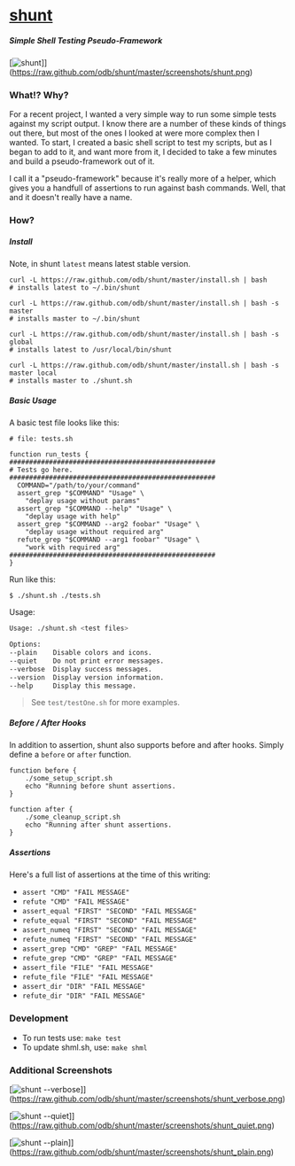 # [shunt](https://github.com/odb/shunt)

##### Simple Shell Testing Pseudo-Framework

[![shunt](https://raw.github.com/odb/shunt/master/screenshots/shunt.png)]](https://raw.github.com/odb/shunt/master/screenshots/shunt.png)

### What!? Why?

For a recent project, I wanted a very simple way to run some simple tests against my script output.
I know there are a number of these kinds of things out there, but most of the ones I looked at were more complex then I wanted.
To start, I created a basic shell script to test my scripts, but as I began to add to it, and want more from it, I decided to take
a few minutes and build a pseudo-framework out of it.

I call it a "pseudo-framework" because it's really more of a helper, which gives you a handfull of assertions to run against
bash commands. Well, that and it doesn't really have a name.

### How?

##### Install

Note, in shunt `latest` means latest stable version.

    curl -L https://raw.github.com/odb/shunt/master/install.sh | bash
    # installs latest to ~/.bin/shunt

    curl -L https://raw.github.com/odb/shunt/master/install.sh | bash -s master
    # installs master to ~/.bin/shunt

    curl -L https://raw.github.com/odb/shunt/master/install.sh | bash -s global
    # installs latest to /usr/local/bin/shunt

    curl -L https://raw.github.com/odb/shunt/master/install.sh | bash -s master local
    # installs master to ./shunt.sh

##### Basic Usage

A basic test file looks like this:

    # file: tests.sh

    function run_tests {
    ####################################################
    # Tests go here.
    ####################################################
      COMMAND="/path/to/your/command"
      assert_grep "$COMMAND" "Usage" \
        "deplay usage without params"
      assert_grep "$COMMAND --help" "Usage" \
        "deplay usage with help"
      assert_grep "$COMMAND --arg2 foobar" "Usage" \
        "deplay usage without required arg"
      refute_grep "$COMMAND --arg1 foobar" "Usage" \
        "work with required arg"
    ####################################################
    }

Run like this:

    $ ./shunt.sh ./tests.sh

Usage:
``` bash
Usage: ./shunt.sh <test files>

Options:
--plain    Disable colors and icons.
--quiet    Do not print error messages.
--verbose  Display success messages.
--version  Display version information.
--help     Display this message.
```

> See `test/testOne.sh` for more examples.

##### Before / After Hooks

In addition to assertion, shunt also supports before and after hooks. Simply define a `before` or `after` function.

    function before {
        ./some_setup_script.sh
        echo "Running before shunt assertions.
    }

    function after {
        ./some_cleanup_script.sh
        echo "Running after shunt assertions.
    }

##### Assertions

Here's a full list of assertions at the time of this writing:

* `assert "CMD" "FAIL MESSAGE"`
* `refute "CMD" "FAIL MESSAGE"`
* `assert_equal "FIRST" "SECOND" "FAIL MESSAGE"`
* `refute_equal "FIRST" "SECOND" "FAIL MESSAGE"`
* `assert_numeq "FIRST" "SECOND" "FAIL MESSAGE"`
* `refute_numeq "FIRST" "SECOND" "FAIL MESSAGE"`
* `assert_grep "CMD" "GREP" "FAIL MESSAGE"`
* `refute_grep "CMD" "GREP" "FAIL MESSAGE"`
* `assert_file "FILE" "FAIL MESSAGE"`
* `refute_file "FILE" "FAIL MESSAGE"`
* `assert_dir "DIR" "FAIL MESSAGE"`
* `refute_dir "DIR" "FAIL MESSAGE"`


### Development

* To run tests use: `make test`
* To update shml.sh, use: `make shml`

### Additional Screenshots

[![shunt --verbose](https://raw.github.com/odb/shunt/master/screenshots/shunt_verbose.png)]](https://raw.github.com/odb/shunt/master/screenshots/shunt_verbose.png)

[![shunt --quiet](https://raw.github.com/odb/shunt/master/screenshots/shunt_quiet.png)]](https://raw.github.com/odb/shunt/master/screenshots/shunt_quiet.png)

[![shunt --plain](https://raw.github.com/odb/shunt/master/screenshots/shunt_plain.png)]](https://raw.github.com/odb/shunt/master/screenshots/shunt_plain.png)

